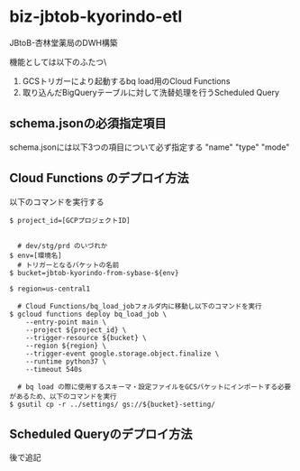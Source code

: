 # biz-jbtob-kyorindo-etl
JBtoB-杏林堂薬局のDWH構築

機能としては以下のふたつ\
1. GCSトリガーにより起動するbq load用のCloud Functions
2. 取り込んだBigQueryテーブルに対して洗替処理を行うScheduled Query
## schema.jsonの必須指定項目
schema.jsonには以下3つの項目について必ず指定する
"name"
"type"
"mode"
## Cloud Functions のデプロイ方法

以下のコマンドを実行する
```
$ project_id=[GCPプロジェクトID]


  # dev/stg/prd のいづれか
$ env=[環境名]
  # トリガーとなるバケットの名前
$ bucket=jbtob-kyorindo-from-sybase-${env}

$ region=us-central1

  # Cloud Functions/bq_load_jobフォルダ内に移動し以下のコマンドを実行
$ gcloud functions deploy bq_load_job \
    --entry-point main \
    --project ${project_id} \
    --trigger-resource ${bucket} \
    --region ${region} \
    --trigger-event google.storage.object.finalize \
    --runtime python37 \
    --timeout 540s

  # bq load の際に使用するスキーマ・設定ファイルをGCSバケットにインポートする必要があるため、以下のコマンドを実行
$ gsutil cp -r ../settings/ gs://${bucket}-setting/
```


## Scheduled Queryのデプロイ方法
後で追記
